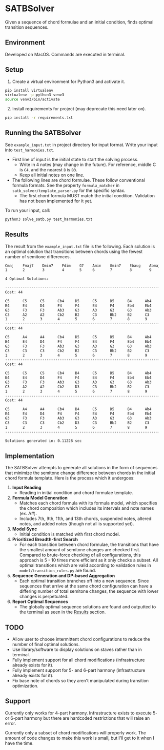# SATBSolver
Given a sequence of chord formulae and an initial condition, finds optimal transition sequences.

## Environment
Developed on MacOS. Commands are executed in terminal.

## Setup
1. Create a virtual environment for Python3 and activate it.
```bash
pip install virtualenv
virtualenv -p python3 venv3
source venv3/bin/activate
```
2. Install requirements for project (may deprecate this need later on).
```bash
pip install -r requirements.txt
```

## Running the SATBSolver
See `example_input.txt` in project directory for input format. Write your input into `test_harmonies.txt`.
* First line of input is the initial state to start the solving process.
  * Write in 4 notes (may change in the future). For reference, middle C is `C4`, and the nearest `B` is `B3`.
  * Keep all initial notes on one line.
* The following lines are chord formulae. These follow conventional formula formats. See the property `formula_matcher` in `satb_solver/template_parser.py` for the specific syntax.
  * The first chord formula MUST match the initial condition. Validation has not been implemented for it yet.

To run your input, call:
```bash
python3 solve_satb.py test_harmonies.txt
```

## Results
The result from the `example_input.txt` file is the following. Each solution is an optimal solution that transitions between chords using the fewest number of semitone differences.
```bash
Cmaj    Fmaj7    Dmin7    Fdim    G7    Amin    Gmin7    Ebaug    Abmaj
1       2        3        4       5     6       7        8        9        

4 Optimal Solutions:

----------------------------------------------------------------------------
Cost: 44

C5      C5      C5      Cb4     D5      C5      D5      B4      Ab4     
E4      E4      D4      F4      F4      E4      F4      Eb4     Eb4     
G3      F3      F3      Ab3     G3      A3      G3      G3      Ab3     
C3      A2      A2      Cb2     B2      C3      Bb2     B2      C3      
1       2       3       4       5       6       7       8       9       
----------------------------------------------------------------------------
Cost: 44

C5      A4      A4      Cb4     D5      C5      D5      B4      Ab4     
E4      E4      D4      F4      F4      E4      F4      Eb4     Eb4     
G3      F3      F3      Ab3     G3      A3      G3      G3      Ab3     
C3      C3      C3      Cb2     B2      C3      Bb2     B2      C3      
1       2       3       4       5       6       7       8       9       
----------------------------------------------------------------------------
Cost: 44

C5      C5      C5      Cb4     B4      C5      D5      B4      Ab4     
E4      E4      D4      F4      F4      E4      F4      Eb4     Eb4     
G3      F3      F3      Ab3     G3      A3      G3      G3      Ab3     
C3      A2      A2      Cb2     D3      C3      Bb2     B2      C3      
1       2       3       4       5       6       7       8       9       
----------------------------------------------------------------------------
Cost: 44

C5      A4      A4      Cb4     B4      C5      D5      B4      Ab4     
E4      E4      D4      F4      F4      E4      F4      Eb4     Eb4     
G3      F3      F3      Ab3     G3      A3      G3      G3      Ab3     
C3      C3      C3      Cb2     D3      C3      Bb2     B2      C3      
1       2       3       4       5       6       7       8       9       
----------------------------------------------------------------------------

Solutions generated in: 0.11228 sec
```

## Implementation
The SATBSolver attempts to generate all solutions in the form of sequences that minimize the semitone change difference between chords in the initial chord formula template. Here is the process which it undergoes:
1. **Input Reading**
   * Reading in initial condition and chord formulae template.
2. **Formula Model Generation**
   * Matches each chord formula with its formula model, which specifies the chord composition which includes its intervals and note names (ex. A#).
   * Includes 7th, 9th, 11th, and 13th chords, suspended notes, altered notes, and added notes (though not all is supported yet).
3. **Model Sync**
   * Initial condition is matched with first chord model.
4. **Prioritized Breadth-first Search**
   * For each transition between chord formulae, the transitions that have the smallest amount of semitone changes are checked first. Compared to brute-force checking of all configurations, this approach is 5 - 10 times more efficient as it only checks a subset. All optimal transitions which are valid according to validation rules in `model/transition_rules.py` are found.
5. **Sequence Generation and DP-based Aggregation**
   * Each optimal transition branches off into a new sequence. Since sequences that arrive at the same chord configuration can have a differing number of total semitone changes, the sequence with lower changes is perpetuated.
6. **Report Optimal Sequences**
   * The globally optimal sequence solutions are found and outputted to the terminal as seen in the [Results](#results) section.

## TODO
* Allow user to choose intermittent chord configurations to reduce the number of final optimal solutions.
* Use library/software to display solutions on staves rather than in terminal.
* Fully implement support for all chord modifications (infrastructure already exists for it).
* Fully implement support for 5- and 6-part harmony (infrastructure already exists for it).
* Fix base note of chords so they aren't manipulated during transition optimization.

## Support
Currently only works for 4-part harmony. Infrastructure exists to execute 5- or 6-part harmony but there are hardcoded restrictions that will raise an error.

Currently only a subset of chord modifications will properly work. The amount of code changes to make this work is small, but I'll get to it when I have the time.
